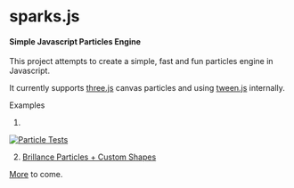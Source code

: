 sparks.js
=========
#### Simple Javascript Particles Engine ####

This project attempts to create a simple, fast and fun particles engine in Javascript.

It currently supports [three.js](https://github.com/mrdoob/three.js) canvas particles and using [tween.js](https://github.com/sole/tween.js/) internally.

Examples

1.
[![Particle Tests](http://i54.tinypic.com/im6ivo.png)](http://jsdo.it/zz85/27tB/fullscreen)

2. [Brillance Particles + Custom Shapes](http://jsdo.it/zz85/x8Gf)

[More](https://github.com/zz85/sparks.js/wiki) to come.